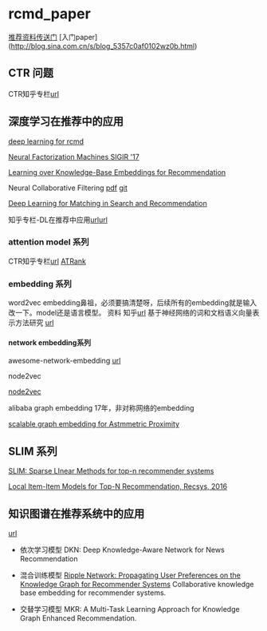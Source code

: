 # rcmd_paper

[推荐资料传送门](https://github.com/shmilysyq/rcmd_paper/wiki/%E6%8E%A8%E8%8D%90%E5%AD%A6%E4%B9%A0%E8%B5%84%E6%96%99) 
[入门paper] (http://blog.sina.com.cn/s/blog_5357c0af0102wz0b.html)

## CTR 问题

CTR知乎专栏[url](https://zhuanlan.zhihu.com/p/31589565)


## 深度学习在推荐中的应用

[deep learning for rcmd](https://github.com/shmilysyq/rcmd_paper/blob/master/Deep%20Learning%20for%20Recommender%20Systems.pdf)

[Neural Factorization Machines  SIGIR '17](http://www.comp.nus.edu.sg/~xiangnan/papers/sigir17-nfm.pdf)

[Learning over Knowledge-Base Embeddings for Recommendation](https://arxiv.org/pdf/1803.06540.pdf)

Neural Collaborative Filtering [pdf](https://www.comp.nus.edu.sg/~xiangnan/papers/ncf.pdf) [git](https://github.com/hexiangnan/neural_collaborative_filtering)

[Deep Learning for Matching in Search and Recommendation](https://www.comp.nus.edu.sg/~xiangnan/papers/www18-tutorial-deep-matching.pdf)
 
知乎专栏-DL在推荐中应用[url](https://zhuanlan.zhihu.com/p/38420154)[url](https://zhuanlan.zhihu.com/p/37522266)



### attention model 系列
  CTR知乎专栏[url](https://zhuanlan.zhihu.com/p/34103038)
  [ATRank](https://github.com/jinze1994/ATRank)
### embedding 系列

word2vec  embedding鼻祖，必须要搞清楚呀，后续所有的embedding就是输入改一下。model还是语言模型。
资料
知乎[url](https://zhuanlan.zhihu.com/p/26306795)
基于神经网络的词和文档语义向量表示方法研究 [url](http://licstar.net/archives/687)


#### network embedding系列
awesome-network-embedding [url](https://github.com/chihming/awesome-network-embedding)

node2vec 

[node2vec](https://github.com/shmilysyq/rcmd_paper/blob/master/embedding/node2vec.pdf)

alibaba graph embedding 17年，非对称网络的embedding

[scalable graph embedding for Astmmetric Proximity](https://github.com/shmilysyq/rcmd_paper/blob/master/embedding/Scalable%20Graph%20Embedding%20for%20Asymmetric)

## SLIM 系列
[SLIM: Sparse LInear Methods for top-n recommender systems](https://blog.csdn.net/nihaomafb/article/details/53741813)

[Local Item-Item Models for Top-N Recommendation, Recsys, 2016](https://blog.csdn.net/weixin_39064571/article/details/78835939)

## 知识图谱在推荐系统中的应用
[url](https://mp.weixin.qq.com/s/QO34vyt3uBSKvnYSW0Kumg)
- 依次学习模型
DKN: Deep Knowledge-Aware Network for News Recommendation

- 混合训练模型
[Ripple Network: Propagating User Preferences
on the Knowledge Graph for Recommender Systems](https://arxiv.org/pdf/1803.03467.pdf)
Collaborative knowledge base embedding for recommender systems.

- 交替学习模型
MKR: A Multi-Task Learning Approach for Knowledge Graph Enhanced Recommendation.
